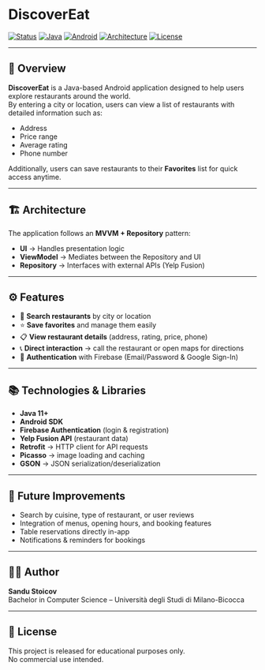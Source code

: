 # DiscoverEat

[![Status](https://img.shields.io/badge/Status-Completed-success)](#)
[![Java](https://img.shields.io/badge/Java-11%2B-red)](#)
[![Android](https://img.shields.io/badge/Platform-Android-green)](#)
[![Architecture](https://img.shields.io/badge/Architecture-MVVM%20%7C%20Repository-blueviolet)](#)
[![License](https://img.shields.io/badge/License-Educational--Only-lightgrey)](#)

---

## 📖 Overview
**DiscoverEat** is a Java-based Android application designed to help users explore restaurants around the world.  
By entering a city or location, users can view a list of restaurants with detailed information such as:
- Address  
- Price range  
- Average rating  
- Phone number  

Additionally, users can save restaurants to their **Favorites** list for quick access anytime.

---

## 🏗️ Architecture
The application follows an **MVVM + Repository** pattern:
- **UI** → Handles presentation logic  
- **ViewModel** → Mediates between the Repository and UI  
- **Repository** → Interfaces with external APIs (Yelp Fusion)  

---

## ⚙️ Features
- 🔎 **Search restaurants** by city or location  
- ⭐ **Save favorites** and manage them easily  
- 📋 **View restaurant details** (address, rating, price, phone)  
- 📞 **Direct interaction** → call the restaurant or open maps for directions  
- 🔐 **Authentication** with Firebase (Email/Password & Google Sign-In)  

---

## 📚 Technologies & Libraries
- **Java 11+**  
- **Android SDK**  
- **Firebase Authentication** (login & registration)  
- **Yelp Fusion API** (restaurant data)  
- **Retrofit** → HTTP client for API requests  
- **Picasso** → image loading and caching  
- **GSON** → JSON serialization/deserialization  

---

## 🚀 Future Improvements
- Search by cuisine, type of restaurant, or user reviews  
- Integration of menus, opening hours, and booking features  
- Table reservations directly in-app  
- Notifications & reminders for bookings  

---

## 👨‍💻 Author
**Sandu Stoicov**  
Bachelor in Computer Science – Università degli Studi di Milano-Bicocca  

---

## 📑 License
This project is released for educational purposes only.  
No commercial use intended.
